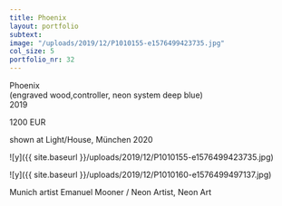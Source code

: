 ```yaml
---
title: Phoenix
layout: portfolio
subtext: 
image: "/uploads/2019/12/P1010155-e1576499423735.jpg"
col_size: 5
portfolio_nr: 32
---
```


Phoenix  
(engraved wood,controller, neon system deep blue)  
2019

1200 EUR

shown at Light/House, München 2020

![y]({{ site.baseurl }}/uploads/2019/12/P1010155-e1576499423735.jpg)

![y]({{ site.baseurl }}/uploads/2019/12/P1010160-e1576499497137.jpg)

Munich artist Emanuel Mooner / Neon Artist, Neon Art
